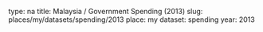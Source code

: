 type: na
title: Malaysia / Government Spending (2013)
slug: places/my/datasets/spending/2013
place: my
dataset: spending
year: 2013
